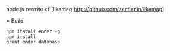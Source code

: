 node.js rewrite of [likamag|http://github.com/zemlanin/likamag]

= Build
	
	npm install ender -g
    npm install
    grunt ender database
